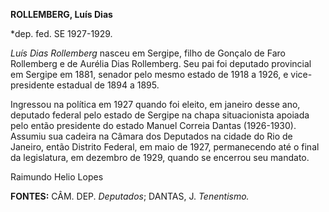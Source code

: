 **ROLLEMBERG, Luís Dias**

\*dep. fed. SE 1927-1929.

*Luís Dias Rollemberg* nasceu em Sergipe, filho de Gonçalo de Faro
Rollemberg e de Aurélia Dias Rollemberg. Seu pai foi deputado provincial
em Sergipe em 1881, senador pelo mesmo estado de 1918 a 1926, e
vice-presidente estadual de 1894 a 1895.

Ingressou na política em 1927 quando foi eleito, em janeiro desse ano,
deputado federal pelo estado de Sergipe na chapa situacionista apoiada
pelo então presidente do estado Manuel Correia Dantas (1926-1930).
Assumiu sua cadeira na Câmara dos Deputados na cidade do Rio de Janeiro,
então Distrito Federal, em maio de 1927, permanecendo até o final da
legislatura, em dezembro de 1929, quando se encerrou seu mandato.

Raimundo Helio Lopes

**FONTES:** CÂM. DEP. *Deputados*; DANTAS, J. *Tenentismo.*
